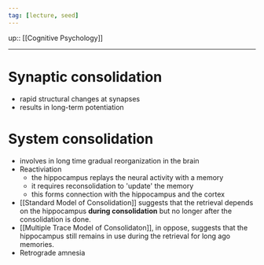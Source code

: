 ```yaml
---
tag: [lecture, seed]
---
```

up:: [[Cognitive Psychology]]
___
# Synaptic consolidation
- rapid structural changes at synapses 
- results in long-term potentiation
# System consolidation
- involves in long time gradual reorganization in the brain 
- Reactiviation
	- the hippocampus replays the neural activity with a memory 
	- it requires reconsolidation to 'update' the memory
	- this forms connection with the hippocampus and the cortex
- [[Standard Model of Consolidation]] suggests that the retrieval depends on the hippocampus **during consolidation** but no longer after the consolidation is done.
- [[Multiple Trace Model of Consolidaton]], in oppose, suggests that the hippocampus still remains in use during the retrieval for long ago memories. 
- Retrograde amnesia
